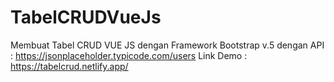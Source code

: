 # TabelCRUDVueJs

Membuat Tabel CRUD VUE JS dengan Framework Bootstrap v.5
dengan API : https://jsonplaceholder.typicode.com/users
Link Demo : https://tabelcrud.netlify.app/
